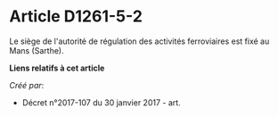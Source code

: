# Article D1261-5-2

Le siège de l'autorité de régulation des activités ferroviaires est fixé au Mans (Sarthe).

**Liens relatifs à cet article**

_Créé par_:

  - Décret n°2017-107 du 30 janvier 2017 - art.
